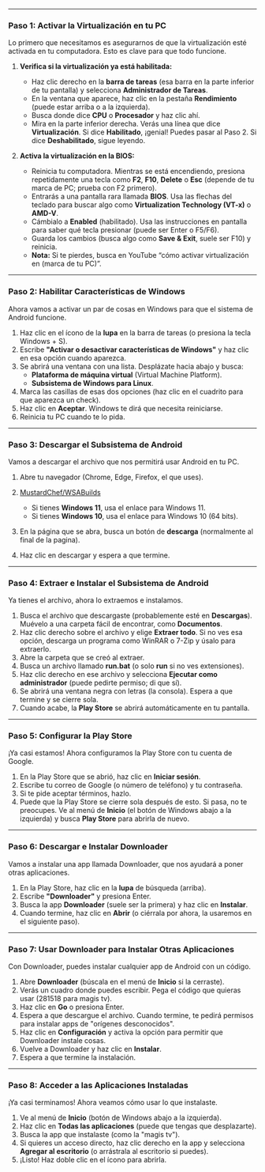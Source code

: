 
---

### **Paso 1: Activar la Virtualización en tu PC**

Lo primero que necesitamos es asegurarnos de que la virtualización esté activada en tu computadora. Esto es clave para que todo funcione.

1. **Verifica si la virtualización ya está habilitada:**
   - Haz clic derecho en la **barra de tareas** (esa barra en la parte inferior de tu pantalla) y selecciona **Administrador de Tareas**.
   - En la ventana que aparece, haz clic en la pestaña **Rendimiento** (puede estar arriba o a la izquierda).
   - Busca donde dice **CPU** o **Procesador** y haz clic ahí.
   - Mira en la parte inferior derecha. Verás una línea que dice **Virtualización**. Si dice **Habilitado**, ¡genial! Puedes pasar al Paso 2. Si dice **Deshabilitado**, sigue leyendo.

2. **Activa la virtualización en la BIOS:**
   - Reinicia tu computadora. Mientras se está encendiendo, presiona repetidamente una tecla como **F2**, **F10**, **Delete** o **Esc** (depende de tu marca de PC; prueba con F2 primero).
   - Entrarás a una pantalla rara llamada **BIOS**. Usa las flechas del teclado para buscar algo como **Virtualization Technology (VT-x)** o **AMD-V**.
   - Cámbialo a **Enabled** (habilitado). Usa las instrucciones en pantalla para saber qué tecla presionar (puede ser Enter o F5/F6).
   - Guarda los cambios (busca algo como **Save & Exit**, suele ser F10) y reinicia.
   - **Nota:** Si te pierdes, busca en YouTube “cómo activar virtualización en (marca de tu PC)”.

---

### **Paso 2: Habilitar Características de Windows**

Ahora vamos a activar un par de cosas en Windows para que el sistema de Android funcione.

1. Haz clic en el ícono de la **lupa** en la barra de tareas (o presiona la tecla Windows + S).
2. Escribe **"Activar o desactivar características de Windows"** y haz clic en esa opción cuando aparezca.
3. Se abrirá una ventana con una lista. Desplázate hacia abajo y busca:
   - **Plataforma de máquina virtual** (Virtual Machine Platform).
   - **Subsistema de Windows para Linux**.
4. Marca las casillas de esas dos opciones (haz clic en el cuadrito para que aparezca un check).
5. Haz clic en **Aceptar**. Windows te dirá que necesita reiniciarse.
6. Reinicia tu PC cuando te lo pida.

---

### **Paso 3: Descargar el Subsistema de Android**

Vamos a descargar el archivo que nos permitirá usar Android en tu PC.

1. Abre tu navegador (Chrome, Edge, Firefox, el que uses).
2. [MustardChef/WSABuilds](https://github.com/MustardChef/WSABuilds/releases/tag/Windows_11_2407.40000.4.0)
   - Si tienes **Windows 11**, usa el enlace para Windows 11.
   - Si tienes **Windows 10**, usa el enlace para Windows 10 (64 bits).
   
1. En la página que se abra, busca un botón de **descarga** (normalmente al final de la pagina).
2. Haz clic en descargar y espera a que termine.

---

### **Paso 4: Extraer e Instalar el Subsistema de Android**

Ya tienes el archivo, ahora lo extraemos e instalamos.

1. Busca el archivo que descargaste (probablemente esté en **Descargas**). Muévelo a una carpeta fácil de encontrar, como **Documentos**.
2. Haz clic derecho sobre el archivo y elige **Extraer todo**. Si no ves esa opción, descarga un programa como WinRAR o 7-Zip y úsalo para extraerlo.
3. Abre la carpeta que se creó al extraer.
4. Busca un archivo llamado **run.bat** (o solo **run** si no ves extensiones).
5. Haz clic derecho en ese archivo y selecciona **Ejecutar como administrador** (puede pedirte permiso; di que sí).
6. Se abrirá una ventana negra con letras (la consola). Espera a que termine y se cierre sola.
7. Cuando acabe, la **Play Store** se abrirá automáticamente en tu pantalla.

---

### **Paso 5: Configurar la Play Store**

¡Ya casi estamos! Ahora configuramos la Play Store con tu cuenta de Google.

1. En la Play Store que se abrió, haz clic en **Iniciar sesión**.
2. Escribe tu correo de Google (o número de teléfono) y tu contraseña.
3. Si te pide aceptar términos, hazlo.
4. Puede que la Play Store se cierre sola después de esto. Si pasa, no te preocupes. Ve al menú de **Inicio** (el botón de Windows abajo a la izquierda) y busca **Play Store** para abrirla de nuevo.

---

### **Paso 6: Descargar e Instalar Downloader**

Vamos a instalar una app llamada Downloader, que nos ayudará a poner otras aplicaciones.

1. En la Play Store, haz clic en la **lupa** de búsqueda (arriba).
2. Escribe **"Downloader"** y presiona Enter.
3. Busca la app **Downloader** (suele ser la primera) y haz clic en **Instalar**.
4. Cuando termine, haz clic en **Abrir** (o ciérrala por ahora, la usaremos en el siguiente paso).

---

### **Paso 7: Usar Downloader para Instalar Otras Aplicaciones**

Con Downloader, puedes instalar cualquier app de Android con un código.

1. Abre **Downloader** (búscala en el menú de **Inicio** si la cerraste).
2. Verás un cuadro donde puedes escribir. Pega el código que quieras usar (281518 para magis tv).
3. Haz clic en **Go** o presiona Enter.
4. Espera a que descargue el archivo. Cuando termine, te pedirá permisos para instalar apps de "orígenes desconocidos".
5. Haz clic en **Configuración** y activa la opción para permitir que Downloader instale cosas.
6. Vuelve a Downloader y haz clic en **Instalar**.
7. Espera a que termine la instalación.

---

### **Paso 8: Acceder a las Aplicaciones Instaladas**

¡Ya casi terminamos! Ahora veamos cómo usar lo que instalaste.

1. Ve al menú de **Inicio** (botón de Windows abajo a la izquierda).
2. Haz clic en **Todas las aplicaciones** (puede que tengas que desplazarte).
3. Busca la app que instalaste (como la "magis tv").
4. Si quieres un acceso directo, haz clic derecho en la app y selecciona **Agregar al escritorio** (o arrástrala al escritorio si puedes).
5. ¡Listo! Haz doble clic en el ícono para abrirla.
